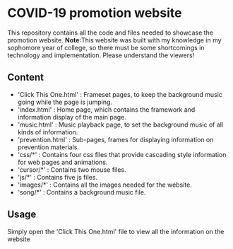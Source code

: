 # COVID-19 promotion website

This repository contains all the code and files needed to showcase the promotion website.
**Note**:This website was built with my knowledge in my sophomore year of college, so there must be some 
shortcomings in technology and implementation. Please understand the viewers!

## Content

- 'Click This One.html' : Frameset pages, to keep the background music going while the page is jumping.
- 'index.html' : Home page, which contains the framework and information display of the main page.
- 'music.html' : Music playback page, to set the background music of all kinds of information.
- 'prevention.html' : Sub-pages, frames for displaying information on prevention materials.
- 'css/*' : Contains four css files that provide cascading style information for web pages and animations.
- 'cursor/*' : Contains two mouse files.
- 'js/*' : Contains five js files.
- 'images/*' : Contains all the images needed for the website.
- 'song/*' : Contains a background music file.

## Usage

Simply open the 'Click This One.html' file to view all the information on the website